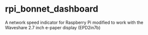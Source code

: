 # rpi_bonnet_dashboard
A network speed indicator for Raspberry Pi modified to work with the Waveshare 2.7 inch e-paper display (EPD2in7b)

